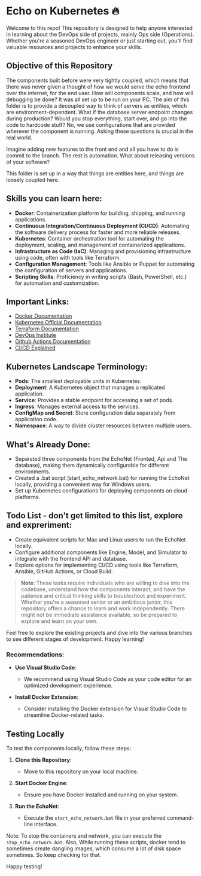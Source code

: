 # Echo on Kubernetes 🔥

Welcome to this repo! This repository is designed to help anyone interested in learning about the DevOps side of projects, mainly Ops side (Operations). Whether you're a seasoned DevOps engineer or just starting out, you'll find valuable resources and projects to enhance your skills.

## Objective of this Repository

The components built before were very tightly coupled, which means that there was never given a thought of how we would serve the echo frontend over the internet, for the end user. How will components scale, and how will debugging be done? It was all set up to be run on your PC. The aim of this folder is to provide a decoupled way to think of servers as entities, which are environment-dependent. What if the database server endpoint changes during production? Would you stop everything, start over, and go into the code to hardcode stuff? No, we use configurations that are provided wherever the component is running. Asking these questions is crucial in the real world.

Imagine adding new features to the front end and all you have to do is commit to the branch. The rest is automation. What about releasing versions of your software?

This folder is set up in a way that things are entities here, and things are loosely coupled here.

## Skills you can learn here:

- **Docker**: Containerization platform for building, shipping, and running applications.
- **Continuous Integration/Continuous Deployment (CI/CD)**: Automating the software delivery process for faster and more reliable releases.
- **Kubernetes**: Container orchestration tool for automating the deployment, scaling, and management of containerized applications.
- **Infrastructure as Code (IaC)**: Managing and provisioning infrastructure using code, often with tools like Terraform.
- **Configuration Management**: Tools like Ansible or Puppet for automating the configuration of servers and applications.
- **Scripting Skills**: Proficiency in writing scripts (Bash, PowerShell, etc.) for automation and customization.

## Important Links:

- [Docker Documentation](https://docs.docker.com/)
- [Kubernetes Official Documentation](https://kubernetes.io/docs/home/)
- [Terraform Documentation](https://registry.terraform.io/providers/hashicorp/google/latest/docs)
- [DevOps Institute](https://devopsinstitute.com/)
- [Github Actions Documentation](https://docs.github.com/en/actions)
- [CI/CD Explained](https://www.redhat.com/en/topics/devops/what-is-ci-cd)

## Kubernetes Landscape Terminology:

- **Pods**: The smallest deployable units in Kubernetes.
- **Deployment**: A Kubernetes object that manages a replicated application.
- **Service**: Provides a stable endpoint for accessing a set of pods.
- **Ingress**: Manages external access to the services.
- **ConfigMap and Secret**: Store configuration data separately from application code.
- **Namespace**: A way to divide cluster resources between multiple users.

## What's Already Done:

- Separated three components from the EchoNet (Fronted, Api and The database), making them dynamically configurable for different environments.
- Created a .bat script (start_echo_network.bat) for running the EchoNet locally, providing a convenient way for Windows users.
- Set up Kubernetes configurations for deploying components on cloud platforms.

## Todo List - don't get limited to this list, explore and expreriment:

- Create equivalent scripts for Mac and Linux users to run the EchoNet locally.
- Configure additional components like Engine, Model, and Simulator to integrate with the frontend API and database.
- Explore options for implementing CI/CD using tools like Terraform, Ansible, GitHub Actions, or Cloud Build.

> **Note**: These tasks require individuals who are willing to dive into the codebase, understand how the components interact, and have the patience and critical thinking skills to troubleshoot and experiment. Whether you're a seasoned senior or an ambitious junior, this repository offers a chance to learn and work independently. There might not be immediate assistance available, so be prepared to explore and learn on your own.

Feel free to explore the existing projects and dive into the various branches to see different stages of development. Happy learning!

### Recommendations:

- **Use Visual Studio Code**:

  - We recommend using Visual Studio Code as your code editor for an optimized development experience.

- **Install Docker Extension**:
  - Consider installing the Docker extension for Visual Studio Code to streamline Docker-related tasks.

## Testing Locally

To test the components locally, follow these steps:

1. **Clone this Repository**:

   - Move to this repository on your local machine.

2. **Start Docker Engine**:

   - Ensure you have Docker installed and running on your system.

3. **Run the EchoNet**:
   - Execute the `start_echo_network.bat` file in your preferred command-line interface.

Note: To stop the containers and network, you can execute the `stop_echo_network.bat`. Also, While running these scripts, docker tend to sometimes create dangling images, which consume a lot of disk space sometimes. So keep checking for that.

Happy testing!
